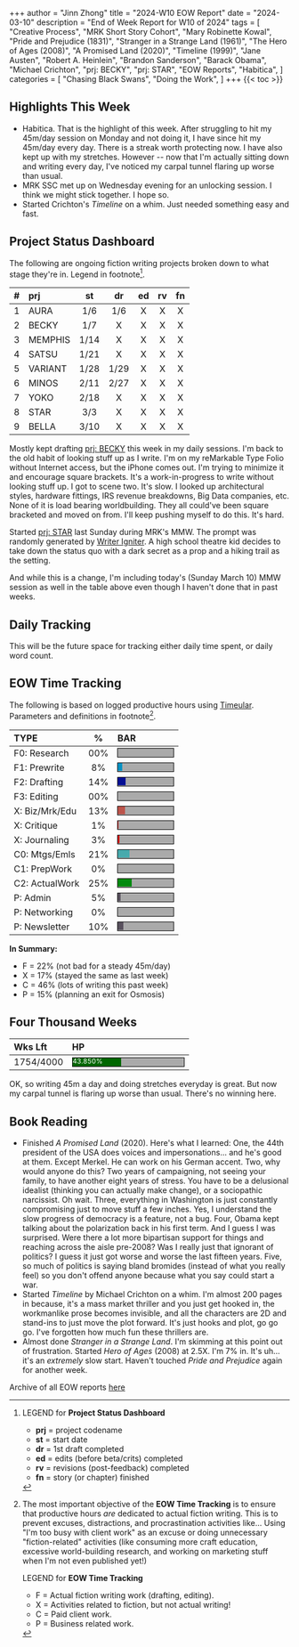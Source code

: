 +++
author = "Jinn Zhong"
title = "2024-W10 EOW Report"
date = "2024-03-10"
description = "End of Week Report for W10 of 2024"
tags = [
    "Creative Process",
    "MRK Short Story Cohort",
    "Mary Robinette Kowal",
    "Pride and Prejudice (1831)",
    "Stranger in a Strange Land (1961)",
    "The Hero of Ages (2008)",
    "A Promised Land (2020)",
    "Timeline (1999)",
    "Jane Austen",
    "Robert A. Heinlein",
    "Brandon Sanderson",
    "Barack Obama",
    "Michael Crichton",
    "prj: BECKY",
    "prj: STAR",
    "EOW Reports",
    "Habitica",
]
categories = [
    "Chasing Black Swans",
    "Doing the Work",
]
+++
{{< toc >}}

## Highlights This Week

* Habitica. That is the highlight of this week. After struggling to hit my 45m/day session on Monday and not doing it, I have since hit my 45m/day every day. There is a streak worth protecting now. I have also kept up with my stretches. However -- now that I'm actually sitting down and writing every day, I've noticed my carpal tunnel flaring up worse than usual.
* MRK SSC met up on Wednesday evening for an unlocking session. I think we might stick together. I hope so.
* Started Crichton's _Timeline_ on a whim. Just needed something easy and fast.
  
## Project Status Dashboard

The following are ongoing fiction writing projects broken down to what stage they're in. Legend in footnote[^1].

| # | prj | st | dr | ed | rv | fn | 
| :---: | :--- | :---: | :---: | :---: |  :---: |  :---: |
| 1 | AURA | 1/6 | 1/6 | X | X | X | 
| 2 | BECKY | 1/7 | X | X | X | X | 
| 3 | MEMPHIS | 1/14 | X | X | X | X | 
| 4 | SATSU | 1/21 | X | X | X | X | 
| 5 | VARIANT | 1/28 | 1/29 | X | X | X | X | 
| 6 | MINOS | 2/11 | 2/27 | X | X | X | X | 
| 7 | YOKO | 2/18 | X | X | X | X | X | 
| 8 | STAR | 3/3 | X | X | X | X | X | 
| 9 | BELLA | 3/10 | X | X | X | X | X | 

Mostly kept drafting [prj: BECKY](https://journal.jinnzhong.com/tags/prj-becky/) this week in my daily sessions. I'm back to the old habit of looking stuff up as I write. I'm on my reMarkable Type Folio without Internet access, but the iPhone comes out. I'm trying to minimize it and encourage square brackets. It's a work-in-progress to write without looking stuff up. I got to scene two. It's slow. I looked up architectural styles, hardware fittings, IRS revenue breakdowns, Big Data companies, etc. None of it is load bearing worldbuilding. They all could've been square bracketed and moved on from. I'll keep pushing myself to do this. It's hard.

Started [prj: STAR](https://journal.jinnzhong.com/tags/prj-star/) last Sunday during MRK's MMW. The prompt was randomly generated by [Writer Igniter](https://diymfa.com/writer-igniter/). A high school theatre kid decides to take down the status quo with a dark secret as a prop and a hiking trail as the setting.

And while this is a change, I'm including today's (Sunday March 10) MMW session as well in the table above even though I haven't done that in past weeks.

## Daily Tracking

This will be the future space for tracking either daily time spent, or daily word count.

## EOW Time Tracking

The following is based on logged productive hours using [Timeular](https://timeular.com/?linkId=lp_182779&sourceId=colin-yj-chung&tenantId=timeular). Parameters and definitions in footnote[^2].

| TYPE | % | BAR |
| :--- | :---: | :--- |
| F0: Research | 00% | <div style="width:100px;height:15px;background:#AAAAAA;border:1.3px solid #000000;"><div style="width:00%;height:14px;background:#0492C2;font-size:12px; color:white; line-height:12px;"></div></div> |
| F1: Prewrite | 8% | <div style="width:100px;height:15px;background:#AAAAAA;border:1.3px solid #000000;"><div style="width:8%;height:14px;background:#0492C2;font-size:12px; color:white; line-height:12px;"></div></div> |
| F2: Drafting | 14% | <div style="width:100px;height:15px;background:#AAAAAA;border:1.3px solid #000000;"><div style="width:14%;height:14px;background:#051094;font-size:12px; color:white; line-height:12px;"></div></div> |
| F3: Editing | 00% | <div style="width:100px;height:15px;background:#AAAAAA;border:1.3px solid #000000;"><div style="width:00%;height:14px;background:#051094;font-size:12px; color:white; line-height:12px;"></div></div> |
| X: Biz/Mrk/Edu | 13% | <div style="width:100px;height:15px;background:#AAAAAA;border:1.3px solid #000000;"><div style="width:13%;height:14px;background:#BC544B;font-size:12px; color:white; line-height:12px;"></div></div> |
| X: Critique | 1% | <div style="width:100px;height:15px;background:#AAAAAA;border:1.3px solid #000000;"><div style="width:1%;height:14px;background:#D21404;font-size:12px; color:white; line-height:12px;"></div></div> |
| X: Journaling | 3% | <div style="width:100px;height:15px;background:#AAAAAA;border:1.3px solid #000000;"><div style="width:3%;height:14px;background:#D21404;font-size:12px; color:white; line-height:12px;"></div></div> |
| C0: Mtgs/Emls | 21% |<div style="width:100px;height:15px;background:#AAAAAA;border:1.3px solid #000000;"><div style="width:21%;height:14px;background:#48AAAD;font-size:12px; color:white; line-height:12px;"></div></div> |
| C1: PrepWork | 0% | <div style="width:100px;height:15px;background:#AAAAAA;border:1.3px solid #000000;"><div style="width:0%;height:14px;background:#028A0F;font-size:12px; color:white; line-height:12px;"></div></div> |
| C2: ActualWork | 25% | <div style="width:100px;height:15px;background:#AAAAAA;border:1.3px solid #000000;"><div style="width:25%;height:14px;background:#028A0F;font-size:12px; color:white; line-height:12px;"></div></div> |
| P: Admin | 5% | <div style="width:100px;height:15px;background:#AAAAAA;border:1.3px solid #000000;"><div style="width:5%;height:14px;background:#59515e;font-size:12px; color:white; line-height:12px;"></div></div> |
| P: Networking | 0% | <div style="width:100px;height:15px;background:#AAAAAA;border:1.3px solid #000000;"><div style="width:0%;height:14px;background:#59515e;font-size:12px; color:white; line-height:12px;"></div></div> |
| P: Newsletter | 10% | <div style="width:100px;height:15px;background:#AAAAAA;border:1.3px solid #000000;"><div style="width:10%;height:14px;background:#59515e;font-size:12px; color:white; line-height:12px;"></div></div> |

**In Summary:**
* F = 22% (not bad for a steady 45m/day)
* X = 17% (stayed the same as last week)
* C = 46% (lots of writing this past week)
* P = 15% (planning an exit for Osmosis)

## Four Thousand Weeks

| Wks Lft | HP |
| :--- | :--- |
| 1754/4000 | <div style="width:200px;height:15px;background:#AAAAAA;border:1.3px solid #000000;"><div style="width:43.850%;height:15px;background:#006600;font-size:12px; color:white; line-height:12px;">43.850%</div></div> |

OK, so writing 45m a day and doing stretches everyday is great. But now my carpal tunnel is flaring up worse than usual. There's no winning here.

## Book Reading

* Finished _A Promised Land_ (2020). Here's what I learned: One, the 44th president of the USA does voices and impersonations... and he's good at them. Except Merkel. He can work on his German accent. Two, why would anyone do this? Two years of campaigning, not seeing your family, to have another eight years of stress. You have to be a delusional idealist (thinking you can actually make change), or a sociopathic narcissist. Oh wait. Three, everything in Washington is just constantly compromising just to move stuff a few inches. Yes, I understand the slow progress of democracy is a feature, not a bug. Four, Obama kept talking about the polarization back in his first term. And I guess I was surprised. Were there a lot more bipartisan support for things and reaching across the aisle pre-2008? Was I really just that ignorant of politics? I guess it just got worse and worse the last fifteen years. Five, so much of politics is saying bland bromides (instead of what you really feel) so you don't offend anyone because what you say could start a war.
* Started _Timeline_ by Michael Crichton on a whim. I'm almost 200 pages in because, it's a mass market thriller and you just get hooked in, the workmanlike prose becomes invisible, and all the characters are 2D and stand-ins to just move the plot forward. It's just hooks and plot, go go go. I've forgotten how much fun these thrillers are.
* Almost done _Stranger in a Strange Land_. I'm skimming at this point out of frustration. Started _Hero of Ages_ (2008) at 2.5X. I'm 7% in. It's uh... it's an _extremely_ slow start. Haven't touched _Pride and Prejudice_ again for another week.

Archive of all EOW reports [here](https://journal.jinnzhong.com/tags/eow-reports/)

[^1]: LEGEND for **Project Status Dashboard**

    * **prj** = project codename
    * **st** = start date
    * **dr** = 1st draft completed
    * **ed** = edits (before beta/crits) completed
    * **rv** = revisions (post-feedback) completed
    * **fn** = story (or chapter) finished

[^2]: The most important objective of the **EOW Time Tracking** is to ensure that productive hours _are_ dedicated to actual fiction writing. This is to prevent excuses, distractions, and procrastination activities like... Using "I'm too busy with client work" as an excuse or doing unnecessary "fiction-related" activities (like consuming more craft education, excessive world-building research, and working on marketing stuff when I'm not even published yet!)
    
    LEGEND for **EOW Time Tracking**
    * F = Actual fiction writing work (drafting, editing).
    * X = Activities related to fiction, but not actual writing!
    * C = Paid client work.
    * P = Business related work.


